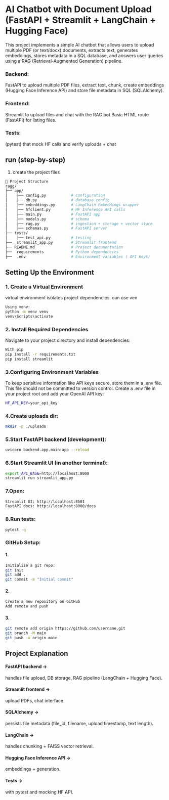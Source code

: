 # AI Chatbot with Document Upload (FastAPI + Streamlit + LangChain + Hugging Face)

This project implements a simple AI chatbot that allows users to upload multiple PDF (or text/docx) documents, extracts text, generates embeddings, stores metadata in a SQL database, and answers user queries using a RAG (Retrieval-Augmented Generation) pipeline.

### Backend: 
FastAPI to upload multiple PDF files, extract text, 
chunk, create embeddings (Hugging Face Inference API) and store file metadata in SQL (SQLAlchemy).

### Frontend: 
Streamlit to upload files and chat with the RAG bot
Basic HTML route (FastAPI) for listing files.

### Tests:
(pytest) that mock HF calls and verify uploads + chat

## run (step-by-step)
1. create the project files


```bash
📂 Project Structure
ragg/
├── app/                    
│    ├── config.py           # configuration
│    ├── db.py               # database config
│    ├── embeddings.py       # LangChain Embeddings wrapper
│    ├── hfclient.py         # HF Inference API calls
│    ├── main.py             # FastAPI app
│    ├── models.py           # schema
│    ├── rag.py              # ingestion + storage + vector store
│    ├── schemas.py          # FastAPI server
├── tests/                  
│    ├── test_api.py         # testing
├──  streamlit_app.py        # Streamlit frontend       
├── README.md                # Project documentation
├──  requirements            # Python dependencies
├──  .env                    # Environment variables ( API keys)

```

## Setting Up the Environment
### 1. Create a Virtual Environment
virtual environment isolates project dependencies. can use ven
```bash
Using venv:
python -m venv venv
venv\Scripts\activate  
```
### 2. Install Required Dependencies
Navigate to your project directory and install dependencies:
```bash
With pip
pip install -r requirements.txt
pip install streamlit
```
### 3.Configuring Environment Variables
To keep sensitive information like API keys secure, store them in a .env file. This file should not be committed to version control.
Create a .env file in your project root and add your OpenAI API key:
```bash
HF_API_KEY=your_api_key
```
### 4.Create uploads dir:
```bash
mkdir -p ./uploads
```
### 5.Start FastAPI backend (development):
```bash
uvicorn backend.app.main:app --reload
```
### 6.Start Streamlit UI (in another terminal):
```bash
export API_BASE=http://localhost:8000  
streamlit run streamlit_app.py
```
### 7.Open:
```bash
Streamlit UI: http://localhost:8501
FastAPI docs: http://localhost:8000/docs
```

### 8.Run tests:
```bash
pytest -q
```

### GitHub Setup:
#### 1.
```bash
Initialize a git repo:
git init
git add .
git commit -m "Initial commit"
```
#### 2.
```bash
Create a new repository on GitHub
Add remote and push
```
#### 3.
```bash
git remote add origin https://github.com/username.git
git branch -M main
git push -u origin main
```

## Project Explanation
#### FastAPI backend → 
handles file upload, DB storage, RAG pipeline (LangChain + Hugging Face).

#### Streamlit frontend → 
upload PDFs, chat interface.

#### SQLAlchemy → 
persists file metadata (file_id, filename, upload timestamp, text length).

#### LangChain → 
handles chunking + FAISS vector retrieval.

#### Hugging Face Inference API → 
embeddings + generation.

#### Tests → 
with pytest and mocking HF API.